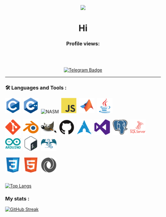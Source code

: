 <div id="header" align="center">
  	<img src="https://media.giphy.com/media/QXJk9Nsk3YvqwQsPZs/giphy.gif" width="300"/>
  	<h1>Hi</h1>
  	<div id="badges">
		<h3> Profile views: </h3><br>
		<img src="https://moe-counter.glitch.me/get/@MSIborisyeltsin.github.readme" alt=""/>
		<br><br>
  		<a href="https://t.me/vietnamsurvivor"><img src="https://img.shields.io/badge/Telegram-blue?logo=telegram&logoColor=white&style=for-the-badge" alt="Telegram Badge"/></a>
	</div>
</div>

---

### :hammer_and_wrench: Languages and Tools :
<div>
  	<img src="https://github.com/devicons/devicon/blob/master/icons/c/c-original.svg" title="C" alt="C" width="50" height="50"/>&nbsp;
	<img src="https://github.com/devicons/devicon/blob/master/icons/cplusplus/cplusplus-original.svg" title="C++" alt="C++" width="50" height="50"/>&nbsp;
	<img src="https://seeklogo.com/images/N/netwide-assembler-nasm-logo-EC5B1109AC-seeklogo.com.png" title="NASM" alt="NASM" width="50" height="50"/>&nbsp;
	<img src="https://github.com/devicons/devicon/blob/master/icons/javascript/javascript-original.svg" title="JS" alt="JavaScript" width="50" height="50"/>&nbsp;
	<img src="https://github.com/devicons/devicon/blob/master/icons/matlab/matlab-original.svg" title="Matlab" alt="Matlab" width="50" height="50"/>&nbsp;
	<img src="https://github.com/devicons/devicon/blob/master/icons/java/java-original.svg" title="Java" alt="Java" width="50" height="50"/>&nbsp;
	<br><br>
	<img src="https://github.com/devicons/devicon/blob/master/icons/git/git-original.svg" title="Git" alt="Git" width="50" height="50"/>&nbsp;
	<img src="https://github.com/devicons/devicon/blob/master/icons/blender/blender-original.svg" title="Blender" alt="Blender" width="50" height="50"/>&nbsp;
	<img src="https://github.com/devicons/devicon/blob/master/icons/gimp/gimp-original.svg" title="GIMP" alt="GIMP" width="50" height="50"/>&nbsp;
	<img src="https://github.com/devicons/devicon/blob/master/icons/github/github-original.svg" title="GitHub" alt="GitHub" width="50" height="50"/>&nbsp;
	<img src="https://github.com/devicons/devicon/blob/master/icons/archlinux/archlinux-original.svg" title="Arch" alt="MyOS" width="50" height="50"/>&nbsp;
	<img src="https://github.com/devicons/devicon/blob/master/icons/visualstudio/visualstudio-plain.svg" title="VS" alt="VisualStudio" width="50" height="50"/>&nbsp;
	<img src="https://github.com/devicons/devicon/blob/master/icons/postgresql/postgresql-original.svg" title="SQL" alt="PostrgeSQL" width="50" height="50"/>&nbsp;
	<img src="https://github.com/devicons/devicon/blob/master/icons/microsoftsqlserver/microsoftsqlserver-plain-wordmark.svg" title="SQL" alt="TSQL" width="50" height="50"/>&nbsp;
	<img src="https://github.com/devicons/devicon/blob/master/icons/arduino/arduino-original-wordmark.svg" title="Arduino" alt="Arduino" width="50" height="50"/>&nbsp
	<img src="https://github.com/devicons/devicon/blob/master/icons/bash/bash-original.svg" title="Bash" alt="Bash" width="50" height="50"/>&nbsp;
 	<img src="https://github.com/devicons/devicon/blob/master/icons/llvm/llvm-original.svg" title="Clang" alt="Clang" width="50" height="50"/>&nbsp;
	<br><br>
	<img src="https://github.com/devicons/devicon/blob/master/icons/css3/css3-original.svg" title="CSS3" alt="CSS3" width="50" height="50"/>&nbsp;
	<img src="https://github.com/devicons/devicon/blob/master/icons/html5/html5-original.svg" title="HTML5" alt="HTML5" width="50" height="50"/>&nbsp;
 	<img src="https://github.com/devicons/devicon/blob/master/icons/json/json-plain.svg" title="JSON" alt="JSON" width="50" height="50"/>&nbsp;
	
</div>
<br>

[![Top Langs](https://github-readme-stats.vercel.app/api/top-langs/?username=MSIborisyeltsin&layout=compact&theme=neon)](https://github.com/anuraghazra/github-readme-stats)

### My stats :

[![GitHub Streak](http://github-readme-streak-stats.herokuapp.com?user=MSIborisyeltsin&theme=neon&hide_border=%D0%9B%D0%9E%D0%96%D0%AC&border_radius=5&locale=en&card_width=500)](https://git.io/streak-stats)
